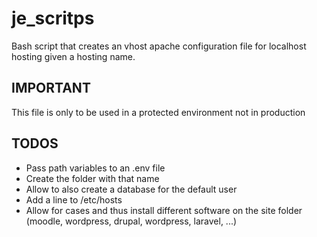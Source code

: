 # je_scritps

Bash script that creates an vhost apache configuration file for localhost hosting given a hosting name.

## IMPORTANT
This file is only to be used in a protected environment not in production

## TODOS

- Pass path variables to an .env file
- Create the folder with that name
- Allow to also create a database for the default user
- Add a line to /etc/hosts
- Allow for cases and thus install different software on the site folder (moodle, wordpress, drupal, wordpress, laravel, ...)